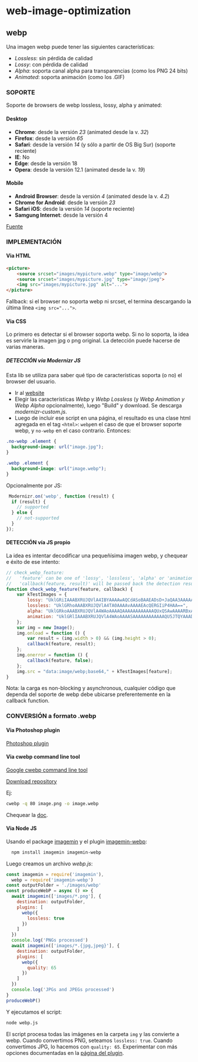# web-image-optimization

## webp

Una imagen webp puede tener las siguientes características:
- *Lossless*: sin pérdida de calidad
- *Lossy*: con pérdida de calidad
- *Alpha*: soporta canal alpha para transparencias (como los PNG 24 bits)
- *Animated*: soporta animación (como los .GIF)


### SOPORTE

Soporte de browsers de webp lossless, lossy, alpha y animated:

#### Desktop

- **Chrome**: desde la versión *23* (animated desde la v. *32*)
- **Firefox**: desde la versión *65*
- **Safari**: desde la versión *14* (y sólo a partir de OS Big Sur) (soporte reciente)
- **IE**: No
- **Edge**: desde la versión 18
- **Opera**: desde la versión 12.1 (animated desde la v. *19*)

#### Mobile

- **Android Browser**: desde la versión *4* (animated desde la v. *4.2*)
- **Chrome for Android**: desde la versión *23*
- **Safari iOS**: desde la versión *14* (soporte reciente)
- **Samgung Internet**: desde la versión 4

[Fuente](https://caniuse.com/webp)


### IMPLEMENTACIÓN

#### Via HTML

```html
<picture>
    <source srcset="images/mypicture.webp" type="image/webp">
    <source srcset="images/mypicture.jpg" type="image/jpeg">
    <img src="images/mypicture.jpg" alt="...">
</picture>
```

Fallback: si el browser no soporta webp ni srcset, el termina descargando la última línea ``<img src="...">``.

#### Via CSS

Lo primero es detectar si el browser soporta webp. Si no lo soporta, la idea es servirle la imagen jpg o png original. La detección puede hacerse de varias maneras.


##### DETECCIÓN vía Modernizr JS

Esta lib se utiliza para saber qué tipo de características soporta (o no) el browser del usuario.

- Ir al [website](https://modernizr.com/download?webp-setclasses&q=webp)
- Elegir las características *Webp* y *Webp Lossless* (y *Webp Animation y Webp Alpha* opcionalmente), luego "Build" y download. Se descarga *modernizr-custom.js*.
- Luego de incluir ese script en una página, el resultado es una clase html agregada en el tag ``<html>``: ``webp``en el caso de que el browser soporte webp, y ``no-webp`` en el caso contrario. Entonces:

```css
.no-webp .element {
  background-image: url("image.jpg");
}

.webp .element {
  background-image: url("image.webp");
}
```

Opcionalmente por JS:

```js
 Modernizr.on('webp', function (result) {
  if (result) {
    // supported
  } else {
    // not-supported
  }
});
```


#### DETECCIÓN vía JS propio

La idea es intentar decodificar una pequeñísima imagen webp, y chequear e éxito de ese intento:

```js
// check_webp_feature:
//   'feature' can be one of 'lossy', 'lossless', 'alpha' or 'animation'.
//   'callback(feature, result)' will be passed back the detection result (in an asynchronous way!)
function check_webp_feature(feature, callback) {
    var kTestImages = {
        lossy: "UklGRiIAAABXRUJQVlA4IBYAAAAwAQCdASoBAAEADsD+JaQAA3AAAAAA",
        lossless: "UklGRhoAAABXRUJQVlA4TA0AAAAvAAAAEAcQERGIiP4HAA==",
        alpha: "UklGRkoAAABXRUJQVlA4WAoAAAAQAAAAAAAAAAAAQUxQSAwAAAARBxAR/Q9ERP8DAABWUDggGAAAABQBAJ0BKgEAAQAAAP4AAA3AAP7mtQAAAA==",
        animation: "UklGRlIAAABXRUJQVlA4WAoAAAASAAAAAAAAAAAAQU5JTQYAAAD/////AABBTk1GJgAAAAAAAAAAAAAAAAAAAGQAAABWUDhMDQAAAC8AAAAQBxAREYiI/gcA"
    };
    var img = new Image();
    img.onload = function () {
        var result = (img.width > 0) && (img.height > 0);
        callback(feature, result);
    };
    img.onerror = function () {
        callback(feature, false);
    };
    img.src = "data:image/webp;base64," + kTestImages[feature];
}
```

Nota: la carga es non-blocking y asynchronous, cualquier código que dependa del soporte de webp debe ubicarse preferentemente en la callback function.


### CONVERSIÓN a formato .webp

#### Via Photoshop plugin
[Photoshop plugin](https://developers.google.com/speed/webp/docs/webpshop)

#### Via cwebp command line tool

[Google cwebp command line tool](https://developers.google.com/speed/webp/docs/using)

[Download repository](https://storage.googleapis.com/downloads.webmproject.org/releases/webp/index.html)

Ej:

```bash
cwebp -q 80 image.png -o image.webp
```
Chequear la [doc](https://developers.google.com/speed/webp/docs/cwebp).

#### Via Node JS

Usando el package [imagemin](https://www.npmjs.com/package/imagemin) y el plugin [imagemin-webp](https://www.npmjs.com/package/imagemin-webp):

```bash
  npm install imagemin imagemin-webp
```

Luego creamos un archivo *webp.js*:

```js
const imagemin = require('imagemin'),
  webp = require('imagemin-webp')
const outputFolder = './images/webp'
const produceWebP = async () => {
  await imagemin(['images/*.png'], {
    destination: outputFolder,
    plugins: [
      webp({
        lossless: true
      })
    ]
  })
  console.log('PNGs processed')
  await imagemin(['images/*.{jpg,jpeg}'], {
    destination: outputFolder,
    plugins: [
      webp({
        quality: 65
      })
    ]
  })
  console.log('JPGs and JPEGs processed')
}
produceWebP()
```

Y ejecutamos el script:

```bash
node webp.js
```

El script procesa todas las imágenes  en la carpeta ``img`` y las convierte a webp.
Cuando convertimos PNG, seteamos ``lossless: true``.
Cuando convertimos JPG, lo hacemos con ``quality: 65``.
Experimentar con más opciones documentadas en la [página del plugin](https://www.npmjs.com/package/imagemin-webp).



